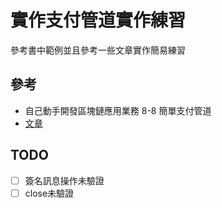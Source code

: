 # 實作支付管道實作練習

參考書中範例並且參考一些文章實作簡易練習

## 參考

- 自己動手開發區塊鏈應用業務 8-8 簡單支付管道
- [文章](https://cryptomarketpool.com/how-to-create-a-payment-channel-on-ethereum/)

## TODO

- [ ] 簽名訊息操作未驗證
- [ ] close未驗證
